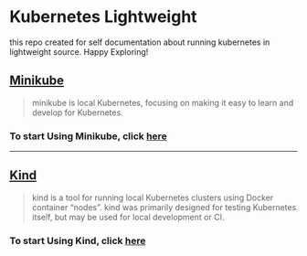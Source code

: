 # Kubernetes Lightweight
this repo created for self documentation about running kubernetes in lightweight source. Happy Exploring!

## [Minikube](https://minikube.sigs.k8s.io/docs/)
>minikube is local Kubernetes, focusing on making it easy to learn and develop for Kubernetes.
### To start Using Minikube, click [here](./minikube/minikube.md)
---
## [Kind](https://kind.sigs.k8s.io/)
>kind is a tool for running local Kubernetes clusters using Docker container “nodes”. 
>kind was primarily designed for testing Kubernetes itself, but may be used for local development or CI.
### To start Using Kind, click [here](./kind/kind.md)
